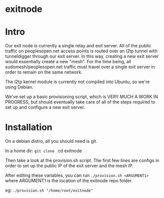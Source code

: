 exitnode
========

# Intro #

Our exit node is currently a single relay and exit server. All of the public traffic on peoplesopen.net access points is routed over an l2tp tunnel with tunneldigger through our exit server.
In this way, creating a new exit server would essentially create a new "mesh". For the time being, all sudomesh/peoplesopen.net traffic must travel over a single exit server in order to remain on the same network.

The l2tp kernel module is currently not compiled into Ubuntu, so we're using Debian.

We've set up a basic provisioning script, which is VERY MUCH A WORK IN PROGRESS, but should eventually take care of all of the steps required to set up and configure a new exit server.

# Installation #
On a debian distro, all you should need is git.

In a home dir:
`git clone `
cd exitnode

Then take a look at the provision.sh script. The first few lines are configs in order to set up the public IP of the exit server and the mesh IP. 

After editing these variables, you can run `./provision.sh <ARGUMENT1>` where ARGUMENT1 is the location of the exitnode repo folder.

eg:
`./provision.sh "/home/root/exitnode"`

